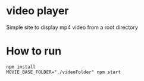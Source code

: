 # video player

Simple site to display mp4 video from a root directory

# How to run
```
npm install
MOVIE_BASE_FOLDER="./videoFolder" npm start
```
